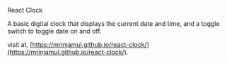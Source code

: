 React Clock

A basic digital clock that displays the current date and time,
and a toggle switch to toggle date on and off.

visit at, [https://mrinjamul.github.io/react-clock/](https://mrinjamul.github.io/react-clock/).